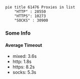 
```mermaid
pie title 61476 Proxies in list
    "HTTP" : 28550
    "HTTPS": 10273
    "SOCKS" : 30900
```

### Some Info
#### Average Timeout

- mixed: 3.6s
- http: 1.8s
- https: 8.2s
- socks: 5.3s